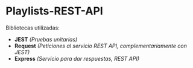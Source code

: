 # Playlists-REST-API

Bibliotecas utilizadas:
 - **JEST** _(Pruebas unitarias)_
 - **Request** _(Peticiones al servicio REST API, complementariamente con JEST)_
 - **Express** _(Servicio para dar respuestas, REST API)_
